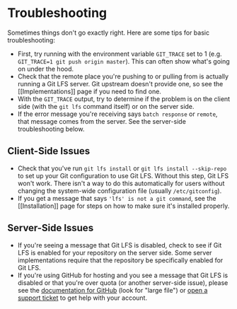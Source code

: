 # Troubleshooting

Sometimes things don't go exactly right.  Here are some tips for basic troubleshooting:

* First, try running with the environment variable `GIT_TRACE` set to 1 (e.g. `GIT_TRACE=1 git push origin master`).  This can often show what's going on under the hood.
* Check that the remote place you're pushing to or pulling from is actually running a Git LFS server.  Git upstream doesn't provide one, so see the [[Implementations]] page if you need to find one.
* With the `GIT_TRACE` output, try to determine if the problem is on the client side (with the `git lfs` command itself) or on the server side.
* If the error message you're receiving says `batch response` or `remote`, that message comes from the server.  See the server-side troubleshooting below.

## Client-Side Issues

* Check that you've run `git lfs install` or `git lfs install --skip-repo` to set up your Git configuration to use Git LFS.  Without this step, Git LFS won't work.  There isn't a way to do this automatically for users without changing the system-wide configuration file (usually `/etc/gitconfig`).
* If you get a message that says `'lfs' is not a git command`, see the [[Installation]] page for steps on how to make sure it's installed properly.

## Server-Side Issues

* If you're seeing a message that Git LFS is disabled, check to see if Git LFS is enabled for your repository on the server side.  Some server implementations require that the repository be specifically enabled for Git LFS.
* If you're using GitHub for hosting and you see a message that Git LFS is disabled or that you're over quota (or another server-side issue), please see the [documentation for GitHub](https://help.github.com/) (look for "large file") or [open a support ticket](https://github.com/contact) to get help with your account.
